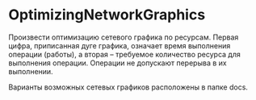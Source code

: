 # OptimizingNetworkGraphics
Произвести оптимизацию сетевого графика по ресурсам. Первая цифра, приписанная дуге графика, означает время выполнения операции (работы), а вторая – требуемое количество ресурса для выполнения операции. Операции не допускают перерыва в их выполнении.

Варианты возможных сетевых графиков расположены в папке docs.
 
